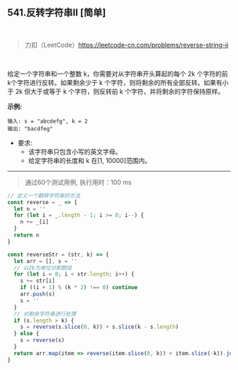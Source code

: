 
## 541.反转字符串II [简单]

<br />

> 力扣（LeetCode）https://leetcode-cn.com/problems/reverse-string-ii

<br />

给定一个字符串和一个整数 k，你需要对从字符串开头算起的每个 2k 个字符的前k个字符进行反转。如果剩余少于 k 个字符，则将剩余的所有全部反转。如果有小于 2k 但大于或等于 k 个字符，则反转前 k 个字符，并将剩余的字符保持原样。

**示例:**

```
输入: s = "abcdefg", k = 2
输出: "bacdfeg"
```

- 要求:
  - 该字符串只包含小写的英文字母。
  - 给定字符串的长度和 k 在[1, 10000]范围内。

---

> 通过60个测试用例, 执行用时：100 ms

```js
// 定义一个翻转字符串的方法
const reverse = _ => {
  let n = ''
  for (let i = _.length - 1; i >= 0; i--) {
    n += _[i]
  }
  return n
}

const reverseStr = (str, k) => {
  let arr = [], s = ''
  // 以2k为单位分割数组
  for (let i = 0; i < str.length; i++) {
    s += str[i]
    if ((i + 1) % (k * 2) !== 0) continue
    arr.push(s)
    s = ''
  }
  // 对剩余字符串进行处理
  if (s.length > k) {
    s = reverse(s.slice(0, k)) + s.slice(k - s.length)
  } else {
    s = reverse(s)
  }
  return arr.map(item => reverse(item.slice(0, k)) + item.slice(-k)).join('') + s
}
```
